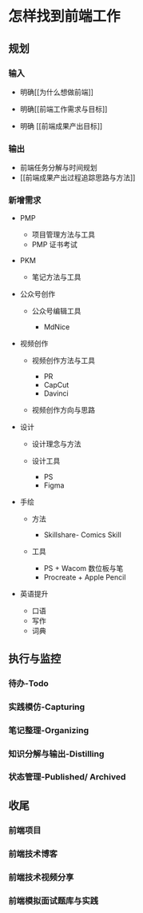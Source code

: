 # 怎样找到前端工作

## 规划

### 输入

- 明确[[为什么想做前端]]

- 明确[[前端工作需求与目标]]

- 明确 [[前端成果产出目标]]

### 输出

- 前端任务分解与时间规划
- [[前端成果产出过程追踪思路与方法]]

### 新增需求

- PMP 

	- 项目管理方法与工具
	- PMP 证书考试

- PKM 

	- 笔记方法与工具

- 公众号创作

	- 公众号编辑工具

		- MdNice

- 视频创作

	- 视频创作方法与工具

		- PR
		- CapCut
		- Davinci

	- 视频创作方向与思路

- 设计

	- 设计理念与方法
	- 设计工具

		- PS
		- Figma

- 手绘

	- 方法

		- Skillshare- Comics Skill

	- 工具

		- PS + Wacom 数位板与笔
		- Procreate + Apple Pencil

- 英语提升

	- 口语
	- 写作
	- 词典

## 执行与监控

### 待办-Todo

### 实践模仿-Capturing

### 笔记整理-Organizing

### 知识分解与输出-Distilling

### 状态管理-Published/ Archived

## 收尾

### 前端项目

### 前端技术博客

### 前端技术视频分享

### 前端模拟面试题库与实践

